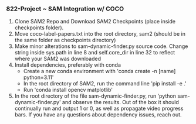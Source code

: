 ### 822-Project ~ SAM Integration w/ COCO

1. Clone SAM2 Repo and Download SAM2 Checkpoints (place inside checkpoints folder).
2. Move coco-label-papers.txt into the root directory, sam2 (should be in the same folder as checkpoints directory)
3. Make minor alterations to sam-dynamic-finder.py source code. Change string inside sys.path in line 8 and self.core_dir in line 32 to reflect where your SAM2 was downloaded
4. Install dependencies, preferably with conda
	- Create a new conda environment with 'conda create -n [name] python=3.11'
	- In the root directory of SAM2, run the command line 'pip install -e .'
	- Run 'conda install opencv matplotlib'
5. In the root directory of the file sam-dynamic-finder.py, run 'python sam-dynamic-finder.py' and observe the results. Out of the box it should continually run and output 1 or 0, as well as propagate video progress bars. If you have any questions about dependency issues, reach out.

